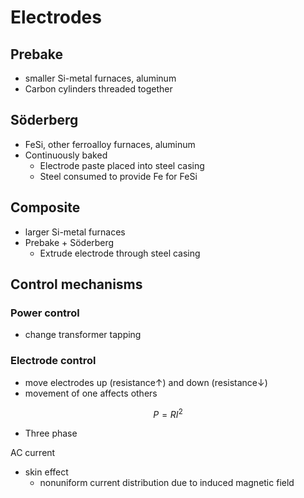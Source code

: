 # Electrodes
## Prebake
- smaller Si-metal furnaces, aluminum
- Carbon cylinders threaded together
## S&#246;derberg
- FeSi, other ferroalloy furnaces, aluminum
- Continuously baked
	- Electrode paste placed into steel casing
	- Steel consumed to provide Fe for FeSi
## Composite
- larger Si-metal furnaces
- Prebake + S&#246;derberg
	- Extrude electrode through steel casing

## Control mechanisms
### Power control
- change transformer tapping
### Electrode control
- move electrodes up (resistance&uarr;) and down (resistance&darr;)
- movement of one affects others
	
$$P = RI^2$$
- Three phase

AC current
- skin effect
	- nonuniform current distribution due to induced magnetic field


